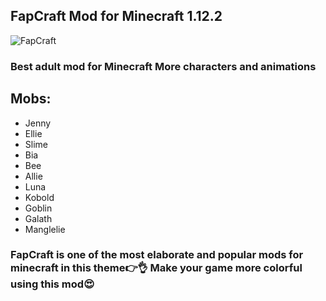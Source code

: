 ## FapCraft Mod for Minecraft 1.12.2
![FapCraft](src/fapcraft-mod-for-Minecraft-1-1.jpg.png)

### Best adult mod for Minecraft More characters and animations

## Mobs: 
- Jenny
- Ellie
- Slime
- Bia
- Bee
- Allie
- Luna
- Kobold
- Goblin
- Galath
- Manglelie

### FapCraft is one of the most elaborate and popular mods for minecraft in this theme👉👌 Make your game more colorful using this mod😍
